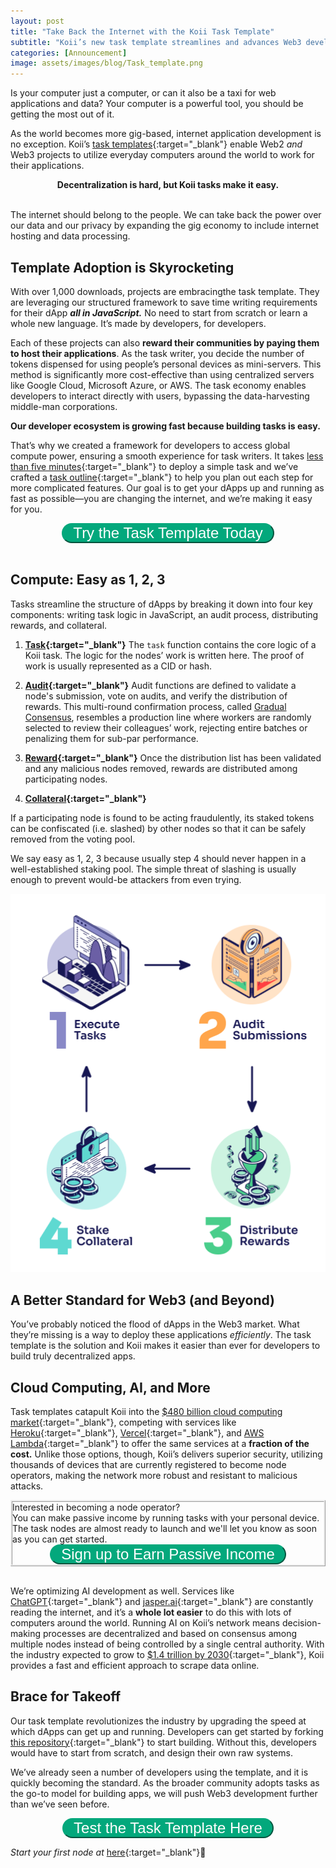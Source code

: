 ```yaml
---
layout: post
title: "Take Back the Internet with the Koii Task Template"
subtitle: "Koii’s new task template streamlines and advances Web3 development by standardizing dApp design."
categories: [Announcement]
image: assets/images/blog/Task_template.png
---
```


Is your computer just a computer, or can it also be a taxi for web applications and data? Your computer is a powerful tool, you should be getting the most out of it.

As the world becomes more gig-based, internet application development is no exception.  Koii’s [task templates](https://docs.koii.network/develop/microservices-and-tasks/task-development-guide/k2-task-template/){:target="\_blank"} enable Web2 _and_ Web3 projects to utilize everyday computers around the world to work for their applications.

<div class="more" style="text-align: center;"><b>Decentralization is hard, but Koii tasks make it easy.</b></div><br/>

The internet should belong to the people. We can take back the power over our data and our privacy by expanding the gig economy to include internet hosting and data processing.


## Template Adoption is Skyrocketing

With over 1,000 downloads, projects are embracingthe task template. They are leveraging our structured framework to save time writing requirements for their dApp **_all in JavaScript._** No need to start from scratch or learn a whole new language. It’s made by developers, for developers.

Each of these projects can also **reward their communities by paying them to host their applications**. As the task writer, you decide the number of tokens dispensed for using people’s personal devices as mini-servers. This method is significantly more cost-effective than using centralized servers like Google Cloud, Microsoft Azure, or AWS. The task economy enables developers to interact directly with users, bypassing the data-harvesting middle-man corporations.

**Our developer ecosystem is growing fast because building tasks is easy.**

That’s why we created a framework for developers to access global compute power, ensuring a smooth experience for task writers. It takes [less than five minutes](https://blog.koii.network/How-to-deploy-a-koii-task-in-less-than-5mins/){:target="\_blank"} to deploy a simple task and we’ve crafted a [task outline](https://www.figma.com/community/file/1220194939977550205){:target="\_blank"} to help you plan out each step for more complicated features. Our goal is to get your dApps up and running as fast as possible—you are changing the internet, and we’re making it easy for you.

<div class="more" style="text-align: center;">
<button class="button" onclick="window.open('https://www.npmjs.com/package/@_koii/create-task-cli')" id="myBtn" style="font-size: 1.5rem;" target="_blank" >Try the Task Template Today</button>
</div><br/>

## Compute: Easy as 1, 2, 3

Tasks streamline the structure of dApps by breaking it down into four key components: writing task logic in JavaScript, an audit process, distributing rewards, and collateral.


1. **[Task](https://docs.koii.network/develop/microservices-and-tasks/task-development-guide/k2-task-template/task-function){:target="\_blank"}**
The `task` function contains the core logic of a Koii task. The logic for the nodes’ work is written here. The proof of work is usually represented as a CID or hash.
2. **[Audit](https://docs.koii.network/develop/microservices-and-tasks/task-development-guide/k2-task-template/audit-function){:target="\_blank"}**
    Audit functions are defined to validate a node's submission, vote on audits, and verify the distribution of rewards. This multi-round confirmation process, called [Gradual Consensus](https://docs.koii.network/microservices-and-tasks/what-are-tasks/gradual-consensus), resembles a production line where workers are randomly selected to review their colleagues’ work, rejecting entire batches or penalizing them for sub-par performance.

3. **[Reward](https://docs.koii.network/develop/microservices-and-tasks/what-are-tasks/gradual-consensus){:target="\_blank"}**
Once the distribution list has been validated and any malicious nodes removed, rewards are distributed among participating nodes.
4. **[Collateral](https://docs.koii.network/develop/microservices-and-tasks/what-are-tasks/staking-and-voting#docusaurus_skipToContent_fallback){:target="\_blank"}**

If a participating node is found to be acting fraudulently, its staked tokens can be confiscated (i.e. slashed) by other nodes so that it can be safely removed from the voting pool.

We say easy as 1, 2, 3 because usually step 4 should never happen in a well-established staking pool. The simple threat of slashing is usually enough to prevent would-be attackers from even trying.



![tasks.png](assets/images/blog/tasks.png)


## A Better Standard for Web3 (and Beyond)

You’ve probably noticed the flood of dApps in the Web3 market. What they’re missing is a way to deploy these applications _efficiently_. The task template is the solution and Koii makes it easier than ever for developers to build truly decentralized apps.


## Cloud Computing, AI, and More

Task templates catapult Koii into the [$480 billion cloud computing market](https://www.fortunebusinessinsights.com/cloud-computing-market-102697){:target="\_blank"}, competing with services like [Heroku](https://www.heroku.com/){:target="\_blank"}, [Vercel](https://vercel.com/){:target="\_blank"}, and [AWS Lambda](https://aws.amazon.com/lambda/){:target="\_blank"} to offer the same services at a **fraction of the cost.** Unlike those options, though, Koii’s delivers superior security, utilizing thousands of devices that are currently registered to become node operators, making the network more robust and resistant to malicious attacks.

<div class="box p-3" style="border: ridge">

<div class="text-center font-italic">Interested in becoming a node operator? </div>
You can make passive income by running tasks with your personal device. The task nodes are almost ready to launch and we'll let you know as soon as you can get started.
<div class="more" style="text-align: center;">
<button class="button" onclick="window.open('https://www.koii.network/earn')" id="myBtn" style="font-size: 1.5rem;" target="_blank" >Sign up to Earn Passive Income</button>
</div>

</div><br/>


We’re optimizing AI development as well. Services like [ChatGPT](https://openai.com/blog/chatgpt){:target="\_blank"} and [jasper.ai](http://jasper.aai){:target="\_blank"} are constantly reading the internet, and it’s a **whole lot easier** to do this with lots of computers around the world. Running AI on Koii’s network means decision-making processes are decentralized and based on consensus among multiple nodes instead of being controlled by a single central authority. With the industry expected to grow to [$1.4 trillion by 2030](globenewswire.com/en/news-release/2022/09/13/2514767/0/en/AI-Market-Size-to-Reach-USD-1394-30-Billion-by-2029.html){:target="\_blank"}, Koii provides a fast and efficient approach to scrape data online.


## Brace for Takeoff

Our task template revolutionizes the industry by upgrading the speed at which dApps can get up and running. Developers can get started by forking [this repository](https://github.com/koii-network/task-template){:target="\_blank"} to start building. Without this, developers would have to start from scratch, and design their own raw systems.

We’ve already seen a number of developers using the template, and it is quickly becoming the standard. As the broader community adopts tasks as the go-to model for building apps, we will push Web3 development further than we’ve seen before.

<div class="more" style="text-align: center;">
<button class="button" onclick="window.open('https://www.npmjs.com/package/@_koii/create-task-cli')" id="myBtn" style="font-size: 1.5rem;" target="_blank" >Test the Task Template Here</button>
</div>

<style>
    button:hover {
    border-color: #016449;
    background-color: #016449;
    transition: all 0.2s linear 0s;
    }
    button {
    cursor: pointer;
    padding: 0rem 1rem;
    border-color: #03a87c;
    text-decoration: none;
    color: #ffffff;
    border-radius: 20px;
    background-color: #03a87c;
    transition: all 0.2s linear 0s;
}
</style>


*Start your first node at* [here](https://koii.network/node?&utm_campaign=node&utm_medium=koii&utm_source=blog){:target="\_blank"}🌟
